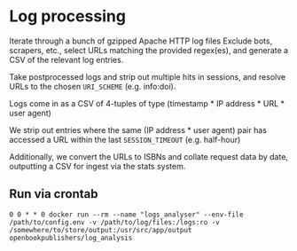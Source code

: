 # Log processing

Iterate through a bunch of gzipped Apache HTTP log files
Exclude bots, scrapers, etc., select URLs matching the provided regex(es), and generate a CSV of the relevant log entries.

Take postprocessed logs and strip out multiple hits in sessions, and
resolve URLs to the chosen `URI_SCHEME` (e.g. info:doi).

Logs come in as a CSV of 4-tuples of type
 (timestamp * IP address * URL * user agent)

We strip out entries where the same (IP address * user agent) pair has accessed
a URL within the last `SESSION_TIMEOUT` (e.g. half-hour)

Additionally, we convert the URLs to ISBNs and collate request data by date,
outputting a CSV for ingest via the stats system.

## Run via crontab
```
0 0 * * 0 docker run --rm --name "logs_analyser" --env-file /path/to/config.env -v /path/to/log/files:/logs:ro -v /somewhere/to/store/output:/usr/src/app/output openbookpublishers/log_analysis
```
